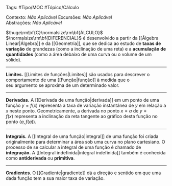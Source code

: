 Tags: #Tipo/MOC  #Tópico/Cálculo

Contexto: _Não Aplicável_ 
Excursões: _Não Aplicável_  
Abstrações: _Não Aplicável_ 

$\huge\rm\bf{C}\normalsize\rm\bf{ÁLCULO}$ $\normalsize\rm\bf{DIFERENCIAL}$ é desenvolvido a partir da [[Álgebra Linear|Álgebra]] e da [[Geometria]], que se dedica ao estudo de **taxas de variação** de grandezas (como a inclinação de uma reta) e a **acumulação de quantidades** (como a área debaixo de uma curva ou o volume de um sólido).

---
**Limites.** [[Limites de funções|Limites]] são usados para descrever o comportamento de uma [[Função|função]] à medida que o seu argumento se aproxima de um determinado valor.

---
**Derivadas.** A [[Derivada de uma função|derivada]] em um ponto de uma função $y=f(x)$ representa a taxa de variação instantânea de $y$ em relação a $x$ neste ponto. Geometricamente, a derivada no ponto $x=a$ de $y=f(x)$ representa a inclinação da reta tangente ao gráfico desta função no ponto $(a,f(a))$. 

---
**Integrais.** A [[Integral de uma função|integral]] de uma função foi criada originalmente para determinar a área sob uma curva no plano cartesiano. O processo de se calcular a integral de uma função é chamado de **integração.** A [[Integral indefinida|integral indefinida]] também é conhecida como **antiderivada** ou **primitiva**.

---

**Gradientes**. O [[Gradiente|gradiente]] dá a direção e sentido em que uma dada função tem a sua maior taxa de variação.
